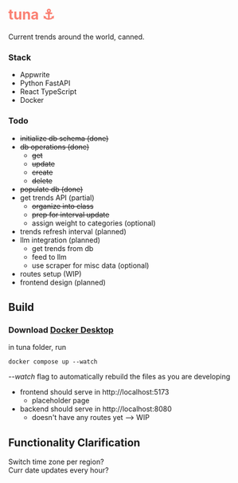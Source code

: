 # <span style="color:salmon">tuna ⚓</span>
Current trends around the world, canned.

### Stack
- Appwrite
- Python FastAPI
- React TypeScript
- Docker


### Todo
- ~~initialize db schema (done)~~
- ~~db operations (done)~~
  - ~~get~~
  - ~~update~~
  - ~~create~~
  - ~~delete~~
- ~~populate db (done)~~
- get trends API (partial)
  - ~~organize into class~~
  - ~~prep for interval update~~
  - assign weight to categories (optional)
- trends refresh interval (planned)
- llm integration (planned)
  - get trends from db
  - feed to llm
  - use scraper for misc data (optional)
- routes setup (WIP)
- frontend design (planned)

## Build
### Download [Docker Desktop](https://www.docker.com/get-started/)
in tuna folder, run
```
docker compose up --watch
```
_--watch_ flag to automatically rebuild the files as you are developing <br>

- frontend should serve in http://localhost:5173
  - placeholder page
- backend should serve in http://localhost:8080
  - doesn't have any routes yet --> WIP


## Functionality Clarification
Switch time zone per region? <br>
Curr date updates every hour? <br>